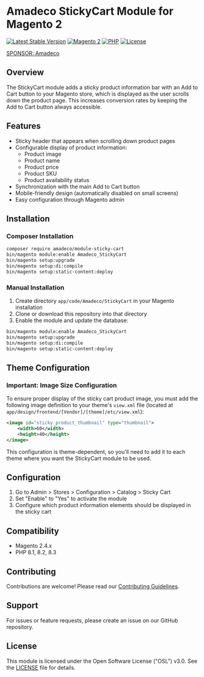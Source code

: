 # Amadeco StickyCart Module for Magento 2

[![Latest Stable Version](https://img.shields.io/github/v/release/Amadeco/magento2-sticky-cart)](https://github.com/Amadeco/magento2-sticky-cart/releases)
[![Magento 2](https://img.shields.io/badge/Magento-2.4.x-brightgreen.svg)](https://magento.com)
[![PHP](https://img.shields.io/badge/PHP-8.1|8.2|8.3-blue.svg)](https://www.php.net)
[![License](https://img.shields.io/github/license/Amadeco/magento2-sticky-cart)](https://github.com/Amadeco/magento2-sticky-cart/blob/main/LICENSE.txt)

[SPONSOR: Amadeco](https://www.amadeco.fr)

## Overview

The StickyCart module adds a sticky product information bar with an Add to Cart button to your Magento store, which is displayed as the user scrolls down the product page. This increases conversion rates by keeping the Add to Cart button always accessible.

## Features

- Sticky header that appears when scrolling down product pages
- Configurable display of product information:
  - Product image
  - Product name
  - Product price
  - Product SKU
  - Product availability status
- Synchronization with the main Add to Cart button
- Mobile-friendly design (automatically disabled on small screens)
- Easy configuration through Magento admin

## Installation

### Composer Installation

```bash
composer require amadeco/module-sticky-cart
bin/magento module:enable Amadeco_StickyCart
bin/magento setup:upgrade
bin/magento setup:di:compile
bin/magento setup:static-content:deploy
```

### Manual Installation

1. Create directory `app/code/Amadeco/StickyCart` in your Magento installation
2. Clone or download this repository into that directory
3. Enable the module and update the database:
```bash
bin/magento module:enable Amadeco_StickyCart
bin/magento setup:upgrade
bin/magento setup:di:compile
bin/magento setup:static-content:deploy
```

## Theme Configuration

### Important: Image Size Configuration

To ensure proper display of the sticky cart product image, you must add the following image definition to your theme's `view.xml` file (located at `app/design/frontend/[Vendor]/[theme]/etc/view.xml`):

```xml
<image id="sticky_product_thumbnail" type="thumbnail">
    <width>60</width>
    <height>40</height>
</image>
```

This configuration is theme-dependent, so you'll need to add it to each theme where you want the StickyCart module to be used.

## Configuration

1. Go to Admin > Stores > Configuration > Catalog > Sticky Cart
2. Set "Enable" to "Yes" to activate the module
3. Configure which product information elements should be displayed in the sticky cart

## Compatibility

- Magento 2.4.x
- PHP 8.1, 8.2, 8.3

## Contributing

Contributions are welcome! Please read our [Contributing Guidelines](CONTRIBUTING.md).

## Support

For issues or feature requests, please create an issue on our GitHub repository.

## License

This module is licensed under the Open Software License ("OSL") v3.0. See the [LICENSE](LICENSE) file for details.

